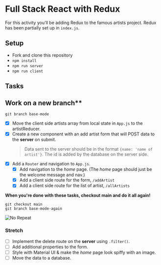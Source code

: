 # Full Stack React with Redux

For this activity you'll be adding Redux to the famous artists project. Redux has been partially set up in `index.js`.

## Setup

- Fork and clone this repository
- `npm install`
- `npm run server`
- `npm run client`

## Tasks

## Work on a new branch**

```shell
git branch base-mode
```

- [x] Move the client side artists array from local state in `App.js` to the artistReducer.
- [x] Create a new component with an add artist form that will POST data to the **server** on submit.
   > Data sent to the server should be in the format `{name: 'name of artist'}`.
   > The id is added by the database on the server side.
- [x] Add a `Router` and navigation to `App.js`.
   - [x] Add navigation to the *home* page. (The *home* page should just be the welcome message and nav.)
   - [x] Add a client side route for the form, `/addArtist`
   - [x] Add a client side route for the list of artist, `/allArtists`

**When you're done with these tasks, checkout main and do it all again!**

```shell
git checkout main
git branch base-mode-again
```

![No Repeat](https://i.imgflip.com/1rxppm.jpg)

### Stretch

- [ ] Implement the delete route on the **server** using `.filter()`.
- [ ] Add additional properties to the form.
- [ ] Style with Material UI & make the *home* page look spiffy with an image.
- [ ] Move the data to a database.

